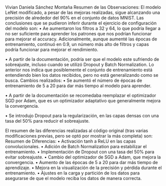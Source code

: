 Vivian Daniela Sánchez Montaña
Resumen de las Observaciones:
El modelo LeNet modificado, a pesar de las mejoras realizadas, sigue alcanzando una precisión de alrededor del 90% en el conjunto de datos MNIST. Las conclusiones que se pudieron inferir durante el ejercicio de configuración del modelo son:
•	Ae aumentaron los filtros a 32 y 64, lo que podría llegar a no ser suficiente para aprender los patrones que nos podrían funcionar para mejorar el accuracy. Adicionalmente, aunque aumenté las épocas de entrenamiento, continuó en 0.9, un número más alto de filtros y capas podría funcionar para mejorar el rendimiento.

•	A partir de la documentación, podría ser que el modelo este sufriendo de sobreajuste, incluso cuando se utilizó Dropout y Batch Normalization. Lo anterior nos indica que posiblemente el conjunto de entrenamiento está entendiendo bien los datos recibidos, pero no está generalizando como se busca.
Cambios realizados:
•	Se aumentó el número de épocas de entrenamiento de 5 a 20 para dar más tiempo al modelo para aprender.

•	A partir de la documentación se recomedaba reemplazar el optimizador SGD por Adam, que es un optimizador adaptativo que generalmente mejora la convergencia.


•	Se introdujo Dropout para la regularización, en las capas densas con una tasa del 50% para reducir el sobreajuste.

El resumen de las diferencias realizadas al código original (tras varias modificaciones previas, pero se optó por mostrar la más completa) son:
Resumen de Diferencias:
•	Activación tanh a ReLU en las capas convolucionales.
•	Adición de Batch Normalization para estabilizar el entrenamiento.
•	Implementación de Dropout con una tasa del 50% para evitar sobreajuste.
•	Cambio del optimizador de SGD a Adam, que mejora la convergencia.
•	Aumento de las épocas de 5 a 20 para dar más tiempo de aprendizaje.
•	Mejora en la visualización de la precisión y pérdida durante el entrenamiento.
•	Ajustes en la carga y partición de los datos para asegurarse de que el modelo reciba los datos de manera correcta.